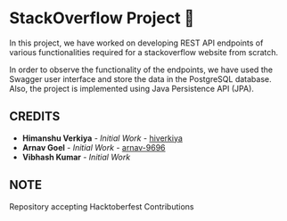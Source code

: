 # StackOverflow Project :book:

 In this project, we have worked on developing REST API endpoints of various functionalities required for a stackoverflow website from scratch. 
 
 In order to observe the functionality of the endpoints, we have used the Swagger user interface and store the data in the PostgreSQL database. Also, the project is implemented using Java Persistence API (JPA).

## CREDITS

* **Himanshu Verkiya** - _Initial Work_ - [hiverkiya ](https://github.com/hiverkiya)
* **Arnav Goel** - _Initial Work_ - [arnav-9696](arnav0965@gmail.com)
* **Vibhash Kumar** - _Initial Work_

## NOTE
Repository accepting Hacktoberfest Contributions
